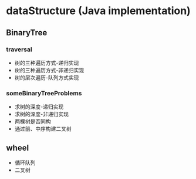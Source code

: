 # dataStructure (Java implementation)
## BinaryTree
### traversal 
<ul>
  <li>树的三种遍历方式-递归实现</li>
  <li>树的三种遍历方式-非递归实现</li>
  <li>树的层次遍历-队列方式实现</li>
</ul>

### someBinaryTreeProblems
<ul>
  <li>求树的深度-递归实现</li>
  <li>求树的深度-非递归实现</li>
  <li>两棵树是否同构</li>
  <li>通过前、中序构建二叉树</li>
</ul>



## wheel
<ul>
  <li>循环队列</li>
  <li>二叉树</li>
</ul>

